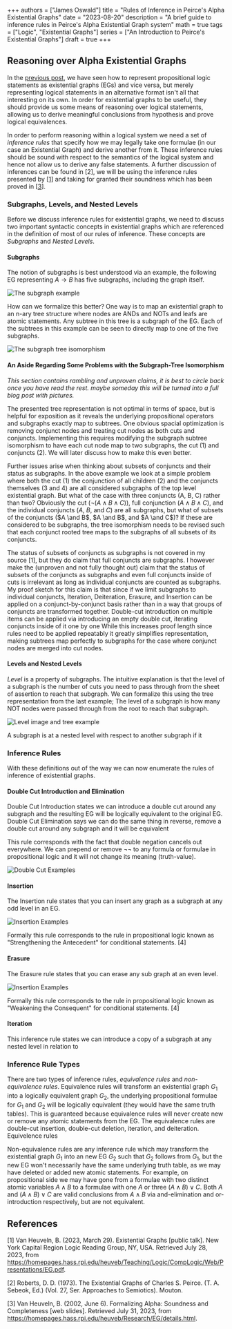 +++ 
authors = ["James Oswald"]
title = "Rules of Inference in Peirce's Alpha Existential Graphs" 
date = "2023-08-20"
description = "A brief guide to inference rules in Peirce's Alpha Existential Graph system"
math = true
tags = ["Logic", "Existential Graphs"]
series = ["An Introduction to Peirce's Existential Graphs"]
draft = true
+++

## Reasoning over Alpha Existential Graphs
In the [previous post](/posts/alpha-existential-graphs/), we have seen how to represent propositional logic statements as existential graphs (EGs) and vice versa,
but merely representing logical statements in an alternative format isn't all that interesting on its own. 
In order for existential graphs to be useful, they should provide us some means of reasoning over 
logical statements, allowing us to derive meaningful conclusions from hypothesis and prove logical equivalences.

In order to perform reasoning within a logical system we need a set of *inference rules* that specify
how we may legally take one formulae (in our case an Existential Graph) and derive another from it. These inference rules should
be sound with respect to the semantics of the logical system and hence not allow us to derive any false statements.
A further discussion of inferences can be found in \[2\],
we will be using the inference rules presented by
\[[1](https://homepages.hass.rpi.edu/heuveb/Teaching/Logic/CompLogic/Web/Presentations/EG.pdf)\]
and taking for granted their soundness which has been proved in
\[[3](https://homepages.hass.rpi.edu/heuveb/Research/EG/details.html)\].

### Subgraphs, Levels, and Nested Levels 
Before we discuss inference rules for existential graphs, we need to discuss two
important syntactic concepts in existential graphs which are referenced in the definition of
most of our rules of inference. These concepts are *Subgraphs* and *Nested Levels*. 

#### Subgraphs
The notion of subgraphs is best understood via an example, the following EG representing $A \rightarrow B$ has five
subgraphs, including the graph itself.

![The subgraph example](/blog/AEGIntro/Subgraphs.png)

How can we formalize this better? One way is to map an existential graph to an n-ary tree structure where nodes
are ANDs and NOTs and leafs are atomic statements. Any subtree in this tree is a subgraph of the EG.
Each of the subtrees in this example can be seen to directly map to one of the five subgraphs.

![The subgraph tree isomorphism](/blog/AEGIntro/TreeIso.png)

#### An Aside Regarding Some Problems with the Subgraph-Tree Isomorphism
*This section contains rambling and unproven claims, it is best to circle back once you have read the rest.
maybe someday this will be turned into a full blog post with pictures.*  

The presented tree representation is not optimal in terms of space, but is helpful for exposition as it reveals
the underlying propositional operators and subgraphs exactly map to subtrees.
One obvious spacial optimization is removing conjunct nodes and 
treating cut nodes as both cuts and conjuncts. Implementing this requires modifying the subgraph subtree
isomorphism to have each cut node map to two subgraphs, the cut (1) and conjuncts (2). We will later discuss
how to make this even better. 

Further issues arise when thinking about subsets of conjuncts and their status as subgraphs.
In the above example we look at a simple problem where both the cut (1) the conjunction of
all children (2) and the conjuncts themselves (3 and 4) are all considered subgraphs of the top level
existential graph. But what of the case with three conjuncts (A, B, C) rather than two? Obviously
the cut ($\lnot(A \land B \land C)$), full conjunction ($A \land B \land C$), and the individual 
conjuncts ($A$, $B$, and $C$) are all subgraphs, but what of subsets of the conjuncts ($A \and B$, 
$A \and B$, and $A \and C$)? If these are considered to be subgraphs, the tree isomorphism
needs to be revised such that each conjunct rooted tree maps to the subgraphs of all subsets of its conjuncts.

The status of subsets of conjuncts as subgraphs is not covered in my source \[1\], but they do claim that
full conjuncts are subgraphs. I however make the (unproven and not fully thought out) claim that the
status of subsets of the conjuncts as subgraphs and even full conjuncts inside of cuts is irrelevant as long as
individual conjuncts are counted as subgraphs. My proof sketch for this claim is that since if we limit subgraphs 
to individual conjuncts, Iteration, Deiteration, Erasure, and Insertion can be applied on a conjunct-by-conjunct basis rather than 
in a way that groups of conjuncts are transformed together. Double-cut introduction on multiple items can be applied 
via introducing an empty double cut, iterating conjuncts inside of it one by one 
 While this increases proof length since rules
need to be applied repeatably it greatly simplifies representation, making subtrees map perfectly to subgraphs
for the case where conjunct nodes are merged into cut nodes.

#### Levels and Nested Levels
*Level* is a property of subgraphs. The intuitive explanation is that the level of a subgraph is the number of cuts
you need to pass through from the sheet of assertion to reach that subgraph.
We can formalize this using the tree representation from the last example;
The level of a subgraph is how many NOT nodes were passed through from the root to reach that subgraph.

![Level image and tree example]()

A subgraph is at a nested level with respect to another subgraph if it 

### Inference Rules 

With these definitions out of the way we can now enumerate the rules of inference of existential graphs.

#### Double Cut Introduction and Elimination 

Double Cut Introduction states we can introduce a double cut around any subgraph and the resulting EG will
be logically equivalent to the original EG. Double Cut Elimination says we can do the same thing in reverse,
remove a double cut around any subgraph and it will be equivalent 

  This rule corresponds with the fact that double negation
cancels out everywhere. We can prepend or remove $\lnot\lnot$ to any formula or formulae in propositional
logic and it will not change its meaning (truth-value).

![Double Cut Examples]()

#### Insertion

The Insertion rule states that you can insert any graph as a subgraph at any odd level in an EG.

![Insertion Examples]()

Formally this rule corresponds to the rule in propositional logic known as 
"Strengthening the Antecedent" for conditional statements. \[4\]

#### Erasure

The Erasure rule states that you can erase any sub graph at an even level.

![Insertion Examples]()

Formally this rule corresponds to the rule in propositional logic known as 
"Weakening the Consequent" for conditional statements. \[4\]

#### Iteration

This inference rule states we can introduce a copy of a subgraph at any nested level in relation to 


### Inference Rule Types
There are two types of inference rules, *equivalence rules* and *non-equivalence rules*. Equivalence rules will
transform an existential graph $G_1$ into a logically equivalent graph $G_2$, the underlying propositional formulae for $G_1$
and $G_2$ will be logically equivalent (they would have the same truth tables). This is guaranteed because equivalence 
rules will never create new or remove any atomic statements from the EG. The 
equivalence rules are double-cut insertion, double-cut deletion, iteration, and deiteration. Equivelence rules 


Non-equivalence rules are any inference rule which may transform the existential graph $G_1$ into an new EG $G_2$
such that $G_2$ follows from $G_1$, but the new EG won't necessarily have the same underlying truth table, as we 
may have deleted or added new atomic statements. For example, on propositional side we may have gone from a formulae with
two distinct atomic variables $A \land B$ to a formulae with one $A$ or three $(A \land B) \lor C$. Both 
$A$ and $(A \land B) \lor C$ are valid conclusions from $A \land B$ via and-elimination and or-introduction respectively,
but are not equivalent.

## References

\[1\] Van Heuveln, B. (2023, March 29). Existential Graphs [public talk]. New York Capital Region Logic Reading Group, NY, USA. Retrieved July 28, 2023, from  
https://homepages.hass.rpi.edu/heuveb/Teaching/Logic/CompLogic/Web/Presentations/EG.pdf. 

\[2\] Roberts, D. D. (1973). The Existential Graphs of Charles S. Peirce. (T. A. Sebeok, Ed.) (Vol. 27, Ser. Approaches to Semiotics). Mouton. 

\[3\] Van Heuveln, B. (2002, June 6). Formalizing Alpha: Soundness and Completeness [web slides]. Retrieved July 31, 2023, from  
https://homepages.hass.rpi.edu/heuveb/Research/EG/details.html.